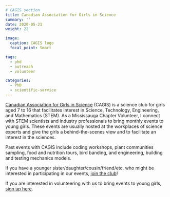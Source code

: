 ```yaml
---
# CAGIS section
title: Canadian Association for Girls in Science
summary: ''
date: 2020-05-21
weight: 22

image:
  caption: CAGIS logo
  focal_point: Smart

tags:
  - phd
  - outreach
  - volunteer

categories:
  - PhD
  - scientific-service
---
```


[Canadian Association for Girls in Science](https://girlsinscience.ca/) (CAGIS) is a science club for girls aged 7 to 16 that facilitates interest in Science, Technology, Engineering, and Mathematics (STEM). As a Mississauga Chapter Volunteer, I connect with STEM scientists and industry professionals to bring monthly events to young girls. These events are usually hosted at the workplaces of science experts and give the girls a behind-the-scenes view and to facilitate an interest in the sciences.

Past events with CAGIS include coding workshops, plant communities sampling, food and nutrition tours, bird banding, and engineering, building and testing mechanics models.

If you have a younger sister/daughter/cousin/friend/etc. who might be interested in participating in our events, [join the club](https://girlsinscience.ca/join/)!

If you are interested in volunteering with us to bring events to young girls, [sign up here](https://girlsinscience.ca/volunteer/).
